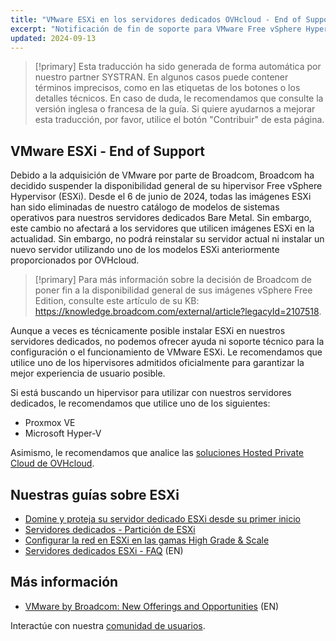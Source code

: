 ```yaml
---
title: "VMware ESXi en los servidores dedicados OVHcloud - End of Support"
excerpt: "Notificación de fin de soporte para VMware Free vSphere Hypervisor (ESXi) en los servidores dedicados OVHcloud"
updated: 2024-09-13
---
```


> [!primary]
> Esta traducción ha sido generada de forma automática por nuestro partner SYSTRAN. En algunos casos puede contener términos imprecisos, como en las etiquetas de los botones o los detalles técnicos. En caso de duda, le recomendamos que consulte la versión inglesa o francesa de la guía. Si quiere ayudarnos a mejorar esta traducción, por favor, utilice el botón "Contribuir" de esta página.
>

## VMware ESXi - End of Support

Debido a la adquisición de VMware por parte de Broadcom, Broadcom ha decidido suspender la disponibilidad general de su hipervisor Free vSphere Hypervisor (ESXi). Desde el 6 de junio de 2024, todas las imágenes ESXi han sido eliminadas de nuestro catálogo de modelos de sistemas operativos para nuestros servidores dedicados Bare Metal. Sin embargo, este cambio no afectará a los servidores que utilicen imágenes ESXi en la actualidad. Sin embargo, no podrá reinstalar su servidor actual ni instalar un nuevo servidor utilizando uno de los modelos ESXi anteriormente proporcionados por OVHcloud.

> [!primary]
> Para más información sobre la decisión de Broadcom de poner fin a la disponibilidad general de sus imágenes vSphere Free Edition, consulte este artículo de su KB: <https://knowledge.broadcom.com/external/article?legacyId=2107518>.

Aunque a veces es técnicamente posible instalar ESXi en nuestros servidores dedicados, no podemos ofrecer ayuda ni soporte técnico para la configuración o el funcionamiento de VMware ESXi. Le recomendamos que utilice uno de los hipervisores admitidos oficialmente para garantizar la mejor experiencia de usuario posible.

Si está buscando un hipervisor para utilizar con nuestros servidores dedicados, le recomendamos que utilice uno de los siguientes:

- Proxmox VE
- Microsoft Hyper-V

Asimismo, le recomendamos que analice las [soluciones Hosted Private Cloud de OVHcloud](/links/hosted-private-cloud/hosted-private-cloud).

## Nuestras guías sobre ESXi

- [Domine y proteja su servidor dedicado ESXi desde su primer inicio](/pages/bare_metal_cloud/dedicated_servers/esxi-hardening)
- [Servidores dedicados - Partición de ESXi](/pages/bare_metal_cloud/dedicated_servers/esxi-partitioning)
- [Configurar la red en ESXi en las gamas High Grade & Scale](/pages/bare_metal_cloud/dedicated_servers/esxi-network-HG-Scale)
- [Servidores dedicados ESXi - FAQ](https://help.ovhcloud.com/csm/en-gb-dedicated-servers-esxi-faq?id=kb_article_view&sysparm_article=KB0056381) (EN)

## Más información

- [VMware by Broadcom: New Offerings and Opportunities](https://blog.ovhcloud.com/vmware-by-broadcom-new-offerings-and-opportunities-vcf/) (EN)

Interactúe con nuestra [comunidad de usuarios](/links/community).